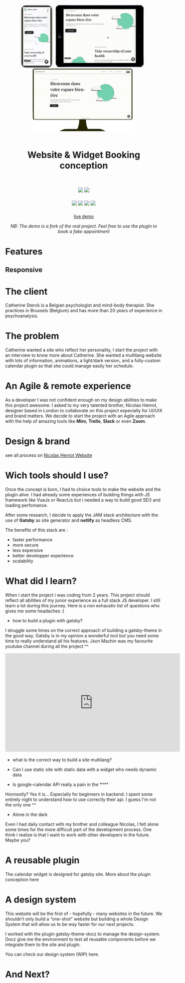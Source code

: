 <div align="center">
    <img src="./videos/mobileCatherine.gif" height=200>&nbsp;&nbsp;
    <img  src="./videos/tabletCatherine.gif" height=200>&nbsp;&nbsp;
     <img  src="./videos/desktopCatherine.gif" height=200>&nbsp;&nbsp;
</div>
<br/>
<div align="center">
    <!-- <img src="./labels/logo.png" height=150px> -->
    <h1>Website & Widget Booking conception</h1>
</div>
<br />
<br />
<div align="center">

</div>
<div align="center">
<img src="https://img.shields.io/badge/made_with-Gatsby-purple" height=30>
<img src="https://img.shields.io/badge/powered_by-Netlify-white" height=30>
</div>

###

<div align="center">
<img src="https://img.shields.io/badge/designed_by-Nicolas_Henrot-blue" height=20>
<img src="https://img.shields.io/badge/developed_by-Paul_Henrot-green" height=20>
<img src="https://img.shields.io/badge/timeline-~6_month-red" height=20>
<img src="https://img.shields.io/badge/location-Bruxelles--London-red" height=20>
</div>

###

<div align="center">

[live demo]()

_NB: The demo is a fork of the real project. Feel free to use the plugin to book a fake appointment_

</div>

# Features

## Responsive

# The client

Catherine Sterck is a Belgian psychologist and mind-body therapist. She practices in Brussels (Belgium) and has more than 20 years of experience in psychoanalysis.

# The problem

Catherine wanted a site who reflect her personality, I start the project with an interview to know more about Catherine. She wanted a multilang website with lots of information, animations, a light/dark version, and a fully-custom calendar plugin so that she could manage easily her schedule.

# An Agile & remote experience

As a developer I was not confident enough on my design abilities to make this project awesome. I asked to my very talented brother, Nicolas Henrot, designer based in London to collaborate on this project especially for UI/UIX and brand matters.
We decide to start the project with an Agile approach with the help of amazing tools like **Miro**, **Trello**, **Slack** or even **Zoom**.

# Design & brand

see all process on [Nicolas Henrot Website](https://www.nicolashenrot.com/cath-sterck)

# Wich tools should I use?

Once the concept is born, I had to choice tools to make the website and the plugin alive.
I had already some experiences of building things with JS framework like VueJs or ReactJs but i needed a way to build good SEO and loading perfomance.

After some research, I decide to apply the JAM stack architecture with the use of **Gatsby** as site generator and **netlify** as headless CMS.

The benefits of this stack are :

- faster performance
- more secure
- less expensive
- better developper experience
- scalability

# What did I learn?

When i start the project i was coding from 2 years. This project should reflect all abilities of my junior experience as a full stack JS developer. I still learn a lot during this journey. Here is a non exhaustiv list of questions who gives me some headaches :)

- how to build a plugin with gatsby?

I struggle some times on the correct approach of building a gatsby-theme in the good way. Gatsby is in my opinion a wonderful tool but you need some time to really understand all his features. Json Machin was my favourite youtube channel during all the project ^^

<iframe width="560" height="315" src="https://www.youtube.com/embed/6Z4p-qjnKCQ" frameborder="0" allow="accelerometer; autoplay; clipboard-write; encrypted-media; gyroscope; picture-in-picture" allowfullscreen></iframe>

- what is the correct way to build a site multilang?

- Can I use static site with static data with a widget who needs dynamic data

- Is google-calendar API really a pain in the \*\*\*\*

Honnestly? Yes it is... Especially for beginners in backend. I spent some entirely night to understand how to use correctly their api. I guess I'm not the only one ^^

- Alone in the dark

Even I had daily contact with my brother and colleague Nicolas, I felt alone some times for the more difficult part of the development process. One think i realize is that I want to work with other developers in the future. Maybe you?

# A reusable plugin

The calendar widget is designed for gatsby site. More about the plugin conception here

# A design system

This website will be the first of - hopefully - many websites in the future. We shouldn’t only build a “one-shot” website but building a whole Design System that will allow us to be way faster for our next projects.

I worked with the plugin gatsby-theme-docz to manage the design-system. Docz give me the environment to test all reusable components before we integrate them to the site and plugin.

You can check our design system (WIP) here.

# And Next?
